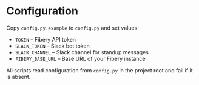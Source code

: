 # Configuration

Copy `config.py.example` to `config.py` and set values:

- `TOKEN` – Fibery API token
- `SLACK_TOKEN` – Slack bot token
- `SLACK_CHANNEL` – Slack channel for standup messages
- `FIBERY_BASE_URL` – Base URL of your Fibery instance

All scripts read configuration from `config.py` in the project root and fail if it is absent.
